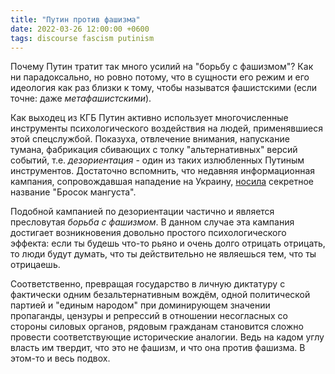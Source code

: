 ```yaml
---
title: "Путин против фашизма"
date: 2022-03-26 12:00:00 +0600
tags: discourse fascism putinism
---
```

Почему Путин тратит так много усилий на "борьбу с фашизмом"? Как ни парадоксально, но ровно потому, что в сущности его режим и его идеология как раз близки к тому, чтобы называтся фашистскими (если точне: даже _метафашистскими_).

Как выходец из КГБ Путин активно использует многочисленные инструменты психологического воздействия на людей, применявшиеся этой спецслужбой. Показуха, отвлечение внимания, напускание тумана, фабрикация сбивающих с толку "альтернативных" версий событий, т.е. _дезориентация_ - один из таких излюбленных Путиным инструментов. Достаточно вспомнить, что недавняя информационная кампания, сопровождавшая нападение на Украину, [носила](https://tjournal.ru/flood/536579-glavy-dnr-i-lnr-zapisali-soobshcheniya-ob-evakuacii-16-fevralya-eto-pokazali-metadannye-video) секретное название "Бросок мангуста".

Подобной кампанией по дезориентации частично и является пресловутая _борьба с фашизмом_. В данном случае эта кампания достигает возникновения довольно простого психологического эффекта: если ты будешь что-то рьяно и очень долго отрицать отрицать, то люди будут думать, что ты действительно не являешься тем, что ты отрицаешь.

Соответственно, превращая государство в личную диктатуру с фактически одним безальтернативным вождём, одной политической партией и "единым народом" при доминирующем значении пропаганды, цензуры и репрессий в отношении несогласных  со стороны силовых органов, рядовым гражданам становится сложно провести соответствующие исторические аналогии. Ведь на кадом углу власть им твердит, что это не фашизм, и что она против фашизма. В этом-то и весь подвох.
